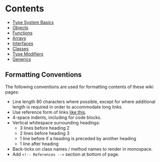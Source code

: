 # Contents

- [Type System Basics](TypeSystemBasics.md)
- [Objects](Objects.md)
- [Functions](Functions.md)
- [Arrays](Arrays.md)
- [Interfaces](Interfaces.md)
- [Classes](Classes.md)
- [Type Modifiers](TypeModifiers.md)
- [Generics](Generics.md)


## Formatting Conventions

The following conventions are used for formatting contents of these wiki pages:

- Line length 80 characters where possible, except for where additional length
  is required in order to accommodate long links.
- Use reference form of links [like this][ref-example].
- 4-space indents, including for code blocks.
- Vertical whitespace surrounding headings:
    - 3 lines before heading 2
    - 2 lines before heading 3
    - 1 line before if a heading is preceded by another heading
    - 1 line after heading
- Back-ticks on class names / method names to render in monospace.
- Add `<!-- References -->` section at bottom of page.



<!-- References -->
[ref-example]: http://www.example.com